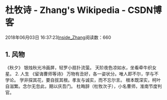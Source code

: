 
# 杜牧诗 - Zhang's Wikipedia - CSDN博客


2018年06月03日 16:37:23[Inside_Zhang](https://me.csdn.net/lanchunhui)阅读数：660



## 1. 风物
《秋夕》
银烛秋光冷画屏，轻罗小扇扑流萤。
天阶夜色凉如水，坐看牵牛织女星。
2. 人生
《留诲曹师等诗》
万物有丑好，各一姿状分。唯人即不尔，学与不学论。
学非探其花，要自拔其根。孝友与诚实，而不忘尔言。
根本既深实，柯叶自滋繁。念尔无忽此，期以庆吾门。
杜晦辞（杜牧次子），小名曹师，淮南节度判官。


